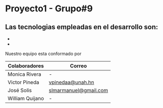 # Proyecto1 - Grupo#9

Las tecnologias empleadas en el desarrollo son:
- 
- 
- 

Nuestro equipo esta conformado por

| Colaboradores | Correo | 
|---|---|
| Monica Rivera | - |
| Victor  Pineda | vpinedaa@unah.hn |
| José Solis | slmarmanuel@gmail.com |
| William Quijano | - |
